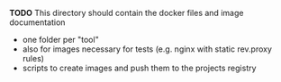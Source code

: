 **TODO** This directory should contain the docker files and image documentation
- one folder per "tool"
- also for images necessary for tests (e.g. nginx with static rev.proxy rules)
- scripts to create images and push them to the projects registry